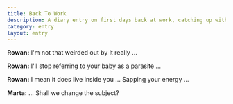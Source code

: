 ```yaml
---
title: Back To Work
description: A diary entry on first days back at work, catching up with the team, and parasitic life-forms
category: entry
layout: entry
---
```


**Rowan:** I'm not that weirded out by it really &hellip;

**Rowan:** I'll stop referring to your baby as a parasite &hellip;

**Rowan:** I mean it does live inside you &hellip; Sapping your energy &hellip;

**Marta:** &hellip; Shall we change the subject?
